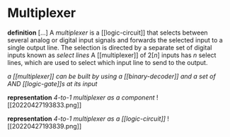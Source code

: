 # Multiplexer

**definition** [...] A _multiplexer_ is a [[logic-circuit]] that selects between several analog or digital input signals and forwards the selected input to a single output line. The selection is directed by a separate set of digital inputs known as _select lines_ A [[multiplexer]] of $2[n]$ inputs has $n$ select lines, which are used to select which input line to send to the output.

_a [[multiplexer]] can be built by using a [[binary-decoder]] and a set of AND [[logic-gate]]s at its input_

**representation** _4-to-1 multiplexer as a component_ ![[20220427193833.png]]

**representation** _4-to-1 multiplexer as a [[logic-circuit]]_ ![[20220427193839.png]]
